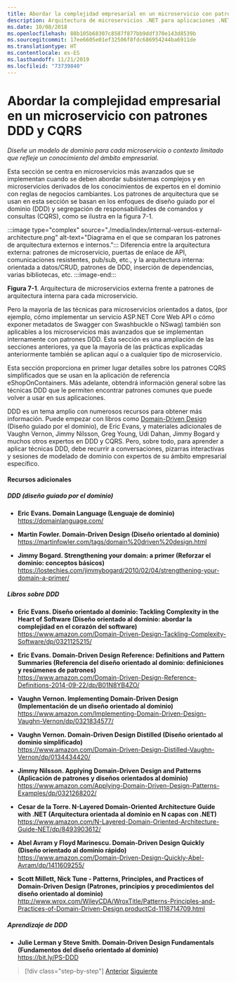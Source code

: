 ```yaml
---
title: Abordar la complejidad empresarial en un microservicio con patrones DDD y CQRS
description: Arquitectura de microservicios .NET para aplicaciones .NET en contenedor | Cómo abordar escenarios empresariales complejos donde se aplican patrones DDD y CQRS
ms.date: 10/08/2018
ms.openlocfilehash: 88b105b68307c8587f877bb9ddf370e143d8539b
ms.sourcegitcommit: 17ee6605e01ef32506f8fdc686954244ba6911de
ms.translationtype: HT
ms.contentlocale: es-ES
ms.lasthandoff: 11/21/2019
ms.locfileid: "73739840"
---
```

# <a name="tackle-business-complexity-in-a-microservice-with-ddd-and-cqrs-patterns"></a>Abordar la complejidad empresarial en un microservicio con patrones DDD y CQRS

*Diseñe un modelo de dominio para cada microservicio o contexto limitado que refleje un conocimiento del ámbito empresarial.*

Esta sección se centra en microservicios más avanzados que se implementan cuando se deben abordar subsistemas complejos y en microservicios derivados de los conocimientos de expertos en el dominio con reglas de negocios cambiantes. Los patrones de arquitectura que se usan en esta sección se basan en los enfoques de diseño guiado por el dominio (DDD) y segregación de responsabilidades de comandos y consultas (CQRS), como se ilustra en la figura 7-1.

:::image type="complex" source="./media/index/internal-versus-external-architecture.png" alt-text="Diagrama en el que se comparan los patrones de arquitectura externos e internos.":::
Diferencia entre la arquitectura externa: patrones de microservicio, puertas de enlace de API, comunicaciones resistentes, pub/sub, etc., y la arquitectura interna: orientada a datos/CRUD, patrones de DDD, inserción de dependencias, varias bibliotecas, etc.
:::image-end:::

**Figura 7-1**. Arquitectura de microservicios externa frente a patrones de arquitectura interna para cada microservicio.

Pero la mayoría de las técnicas para microservicios orientados a datos, (por ejemplo, cómo implementar un servicio ASP.NET Core Web API o cómo exponer metadatos de Swagger con Swashbuckle o NSwag) también son aplicables a los microservicios más avanzados que se implementan internamente con patrones DDD. Esta sección es una ampliación de las secciones anteriores, ya que la mayoría de las prácticas explicadas anteriormente también se aplican aquí o a cualquier tipo de microservicio.

Esta sección proporciona en primer lugar detalles sobre los patrones CQRS simplificados que se usan en la aplicación de referencia eShopOnContainers. Más adelante, obtendrá información general sobre las técnicas DDD que le permiten encontrar patrones comunes que puede volver a usar en sus aplicaciones.

DDD es un tema amplio con numerosos recursos para obtener más información. Puede empezar con libros como [Domain-Driven Design](https://domainlanguage.com/ddd/) (Diseño guiado por el dominio), de Eric Evans, y materiales adicionales de Vaughn Vernon, Jimmy Nilsson, Greg Young, Udi Dahan, Jimmy Bogard y muchos otros expertos en DDD y CQRS. Pero, sobre todo, para aprender a aplicar técnicas DDD, debe recurrir a conversaciones, pizarras interactivas y sesiones de modelado de dominio con expertos de su ámbito empresarial específico.

#### <a name="additional-resources"></a>Recursos adicionales

##### <a name="ddd-domain-driven-design"></a>DDD (diseño guiado por el dominio)

- **Eric Evans. Domain Language (Lenguaje de dominio)**  \
  <https://domainlanguage.com/>

- **Martin Fowler. Domain-Driven Design (Diseño orientado al dominio)**  \
  <https://martinfowler.com/tags/domain%20driven%20design.html>

- **Jimmy Bogard. Strengthening your domain: a primer (Reforzar el dominio: conceptos básicos)**  \
  <https://lostechies.com/jimmybogard/2010/02/04/strengthening-your-domain-a-primer/>

##### <a name="ddd-books"></a>Libros sobre DDD

- **Eric Evans. Diseño orientado al dominio: Tackling Complexity in the Heart of Software (Diseño orientado al dominio: abordar la complejidad en el corazón del software)**  \
  <https://www.amazon.com/Domain-Driven-Design-Tackling-Complexity-Software/dp/0321125215/>

- **Eric Evans. Domain-Driven Design Reference: Definitions and Pattern Summaries (Referencia del diseño orientado al dominio: definiciones y resúmenes de patrones)**  \
  <https://www.amazon.com/Domain-Driven-Design-Reference-Definitions-2014-09-22/dp/B01N8YB4ZO/>

- **Vaughn Vernon. Implementing Domain-Driven Design (Implementación de un diseño orientado al dominio)**  \
  <https://www.amazon.com/Implementing-Domain-Driven-Design-Vaughn-Vernon/dp/0321834577/>

- **Vaughn Vernon. Domain-Driven Design Distilled (Diseño orientado al dominio simplificado)**  \
  <https://www.amazon.com/Domain-Driven-Design-Distilled-Vaughn-Vernon/dp/0134434420/>

- **Jimmy Nilsson. Applying Domain-Driven Design and Patterns (Aplicación de patrones y diseños orientados al dominio)**  \
  <https://www.amazon.com/Applying-Domain-Driven-Design-Patterns-Examples/dp/0321268202/>

- **Cesar de la Torre. N-Layered Domain-Oriented Architecture Guide with .NET (Arquitectura orientada al dominio en N capas con .NET)**  \
  <https://www.amazon.com/N-Layered-Domain-Oriented-Architecture-Guide-NET/dp/8493903612/>

- **Abel Avram y Floyd Marinescu. Domain-Driven Design Quickly (Diseño orientado al dominio rápido)**  \
  <https://www.amazon.com/Domain-Driven-Design-Quickly-Abel-Avram/dp/1411609255/>

- **Scott Millett, Nick Tune - Patterns, Principles, and Practices of Domain-Driven Design (Patrones, principios y procedimientos del diseño orientado al dominio)**  \
  <http://www.wrox.com/WileyCDA/WroxTitle/Patterns-Principles-and-Practices-of-Domain-Driven-Design.productCd-1118714709.html>

##### <a name="ddd-training"></a>Aprendizaje de DDD

- **Julie Lerman y Steve Smith. Domain-Driven Design Fundamentals (Fundamentos del diseño orientado al dominio)**  \
  <https://bit.ly/PS-DDD>

>[!div class="step-by-step"]
>[Anterior](../multi-container-microservice-net-applications/implement-api-gateways-with-ocelot.md)
>[Siguiente](apply-simplified-microservice-cqrs-ddd-patterns.md)
